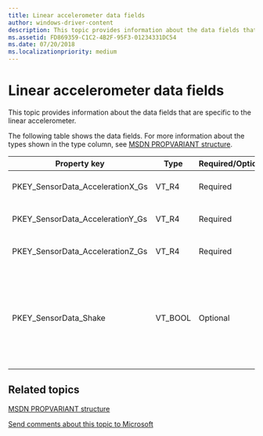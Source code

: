 ```yaml
---
title: Linear accelerometer data fields
author: windows-driver-content
description: This topic provides information about the data fields that are specific to the linear accelerometer.
ms.assetid: FD869359-C1C2-4B2F-95F3-01234331DC54
ms.date: 07/20/2018
ms.localizationpriority: medium
---
```


#  Linear accelerometer data fields

This topic provides information about the data fields that are specific to the linear accelerometer.

The following table shows the data fields. For more information about the types shown in the type column, see [MSDN PROPVARIANT structure](http://go.microsoft.com/fwlink/p/?linkid=313395).

|Property key|Type|Required/Optional|Description|
|--|--|--|--|
|PKEY_SensorData_AccelerationX_Gs|VT_R4|Required|The x-axis acceleration in g’s.|
|PKEY_SensorData_AccelerationY_Gs|VT_R4|Required|The y-axis acceleration in g’s.|
|PKEY_SensorData_AccelerationZ_Gs|VT_R4|Required|The z-axis acceleration in g’s.|
|PKEY_SensorData_Shake|VT_BOOL|Optional|An indication that a shake has been detected by the linear accelerometer. This must be true if the data field is sent up.|

 

## Related topics


[MSDN PROPVARIANT structure](http://go.microsoft.com/fwlink/p/?linkid=313395)

 

 

[Send comments about this topic to Microsoft](mailto:wsddocfb@microsoft.com?subject=Documentation%20feedback%20%5Bsensors/sensors%5D:%20%20Linear%20Accelerometer%20data%20fields%20%20RELEASE:%20%2811/18/2017%29&body=%0A%0APRIVACY%20STATEMENT%0A%0AWe%20use%20your%20feedback%20to%20improve%20the%20documentation.%20We%20don't%20use%20your%20email%20address%20for%20any%20other%20purpose,%20and%20we'll%20remove%20your%20email%20address%20from%20our%20system%20after%20the%20issue%20that%20you're%20reporting%20is%20fixed.%20While%20we're%20working%20to%20fix%20this%20issue,%20we%20might%20send%20you%20an%20email%20message%20to%20ask%20for%20more%20info.%20Later,%20we%20might%20also%20send%20you%20an%20email%20message%20to%20let%20you%20know%20that%20we've%20addressed%20your%20feedback.%0A%0AFor%20more%20info%20about%20Microsoft's%20privacy%20policy,%20see%20http://privacy.microsoft.com/default.aspx. "Send comments about this topic to Microsoft")





